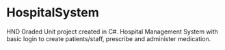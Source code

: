 # HospitalSystem
 HND Graded Unit project created in C#. Hospital Management System with basic login to create patients/staff, prescribe and administer medication.
